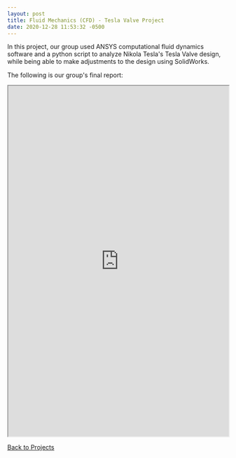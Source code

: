 ```yaml
---
layout: post
title: Fluid Mechanics (CFD) - Tesla Valve Project
date: 2020-12-28 11:53:32 -0500
---
```


In this project, our group used ANSYS computational fluid dynamics software and a python script to analyze Nikola Tesla's Tesla Valve design, while being able to make adjustments to the design using SolidWorks. 

The following is our group's final report: 

<iframe src="https://drive.google.com/file/d/1sftMk-6JIa3cLswUuduIsiC9bLWUppRy/preview" width="100%" height="800"></iframe>



[Back to Projects](/#projects)
